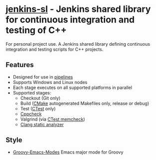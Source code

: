 **[jenkins-sl](https://github.com/leighgarbs/jenkins-sl)** -
  Jenkins shared library for continuous integration and testing of C++
===============================================================

For personal project use.  A Jenkins shared library defining continuous integration and testing scripts for C++ projects.

## Features ##
* Designed for use in [pipelines](https://jenkins.io/doc/book/pipeline/)
* Supports Windows and Linux nodes
* Each stage executes on all supported platforms in parallel
* Supported stages:
  * Checkout (Git only)
  * Build ([CMake](https://cmake.org/) autogenerated Makefiles only, release or debug)
  * Test ([CTest](https://gitlab.kitware.com/cmake/community/wikis/home#ctest) only)
  * [Cppcheck](http://cppcheck.sourceforge.net/)
  * Valgrind (via [CTest memcheck](https://cmake.org/cmake/help/latest/manual/ctest.1.html#ctest-memcheck-step))
  * [Clang static analyzer](https://clang-analyzer.llvm.org/)

## Style ##
* [Groovy-Emacs-Modes](https://github.com/Groovy-Emacs-Modes/groovy-emacs-modes) Emacs major mode for Groovy
